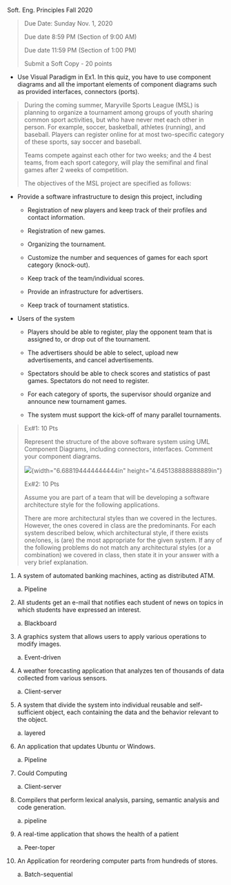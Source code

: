 Soft. Eng. Principles Fall 2020

> Due Date: Sunday Nov. 1, 2020
>
> Due date 8:59 PM (Section of 9:00 AM)
>
> Due date 11:59 PM (Section of 1:00 PM)
>
> Submit a Soft Copy - 20 points

-   Use Visual Paradigm in Ex1. In this quiz, you have to use component diagrams and all the important elements of component diagrams such as provided interfaces, connectors (ports).

> During the coming summer, Maryville Sports League (MSL) is planning to organize a tournament among groups of youth sharing common sport activities, but who have never met each other in person. For example, soccer, basketball, athletes (running), and baseball. Players can register online for at most two-specific category of these sports, say soccer and baseball.
>
> Teams compete against each other for two weeks; and the 4 best teams, from each sport category, will play the semifinal and final games after 2 weeks of competition.
>
> The objectives of the MSL project are specified as follows:

-   Provide a software infrastructure to design this project, including

    -   Registration of new players and keep track of their profiles and contact information.

    -   Registration of new games.

    -   Organizing the tournament.

    -   Customize the number and sequences of games for each sport category (knock-out).

    -   Keep track of the team/individual scores.

    -   Provide an infrastructure for advertisers.

    -   Keep track of tournament statistics.

-   Users of the system

    -   Players should be able to register, play the opponent team that is assigned to, or drop out of the tournament.

    -   The advertisers should be able to select, upload new advertisements, and cancel advertisements.

    -   Spectators should be able to check scores and statistics of past games. Spectators do not need to register.

    -   For each category of sports, the supervisor should organize and announce new tournament games.

    -   The system must support the kick-off of many parallel tournaments.

> Ex#1: 10 Pts
>
> Represent the structure of the above software system using UML Component Diagrams, including connectors, interfaces. Comment your component diagrams.
>
> ![](media/image1.png){width="6.688194444444444in" height="4.645138888888889in"}
>
> Ex#2: 10 Pts
>
> Assume you are part of a team that will be developing a software architecture style for the following applications.
>
> There are more architectural styles than we covered in the lectures. However, the ones covered in class are the predominants. For each system described below, which architectural style, if there exists one/ones, is (are) the most appropriate for the given system. If any of the following problems do not match any architectural styles (or a combination) we covered in class, then state it in your answer with a very brief explanation.

1.  A system of automated banking machines, acting as distributed ATM.

    a.  Pipeline

2.  All students get an e-mail that notifies each student of news on topics in which students have expressed an interest.

    a.  Blackboard

3.  A graphics system that allows users to apply various operations to modify images.

    a.  Event-driven

4.  A weather forecasting application that analyzes ten of thousands of data collected from various sensors.

    a.  Client-server

5.  A system that divide the system into individual reusable and self-sufficient object, each containing the data and the behavior relevant to the object.

    a.  layered

6.  An application that updates Ubuntu or Windows.

    a.  Pipeline

7.  Could Computing

    a.  Client-server

8.  Compilers that perform lexical analysis, parsing, semantic analysis and code generation.

    a.  pipeline

9.  A real-time application that shows the health of a patient

    a.  Peer-toper

10. An Application for reordering computer parts from hundreds of stores.

    a.  Batch-sequential
